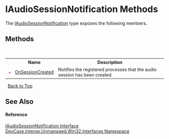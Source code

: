 # IAudioSessionNotification Methods
 

The <a href="T_DevCase_Interop_Unmanaged_Win32_Interfaces_IAudioSessionNotification">IAudioSessionNotification</a> type exposes the following members.


## Methods
&nbsp;<table><tr><th></th><th>Name</th><th>Description</th></tr><tr><td>![Public method](media/pubmethod.gif "Public method")</td><td><a href="M_DevCase_Interop_Unmanaged_Win32_Interfaces_IAudioSessionNotification_OnSessionCreated">OnSessionCreated</a></td><td>
Notifies the registered processes that the audio session has been created.</td></tr></table>&nbsp;
<a href="#iaudiosessionnotification-methods">Back to Top</a>

## See Also


#### Reference
<a href="T_DevCase_Interop_Unmanaged_Win32_Interfaces_IAudioSessionNotification">IAudioSessionNotification Interface</a><br /><a href="N_DevCase_Interop_Unmanaged_Win32_Interfaces">DevCase.Interop.Unmanaged.Win32.Interfaces Namespace</a><br />
